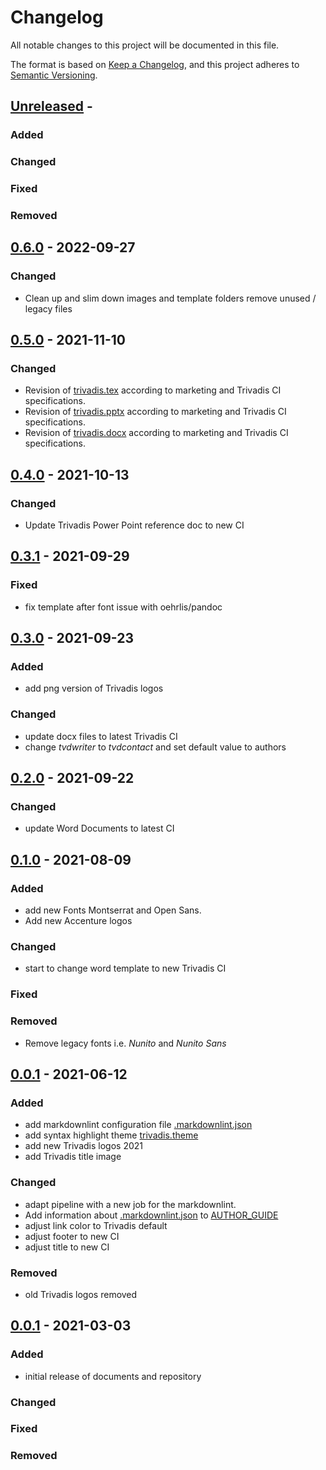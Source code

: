 # Changelog
<!-- markdownlint-disable MD013 -->
<!-- markdownlint-configure-file { "MD024":{"allow_different_nesting": true }} -->
All notable changes to this project will be documented in this file.

The format is based on [Keep a Changelog](https://keepachangelog.com/en/1.0.0/),
and this project adheres to [Semantic Versioning](https://semver.org/spec/v2.0.0.html).

## [Unreleased] -

### Added

### Changed

### Fixed

### Removed

## [0.6.0] - 2022-09-27

### Changed

- Clean up and slim down images and template folders
  remove unused / legacy files

## [0.5.0] - 2021-11-10

### Changed

- Revision of [trivadis.tex](templates/trivadis.tex) according to marketing and
  Trivadis CI specifications.
- Revision of [trivadis.pptx](templates/trivadis.pptx) according to marketing and
  Trivadis CI specifications.
- Revision of [trivadis.docx](templates/trivadis.docx) according to marketing and
  Trivadis CI specifications.

## [0.4.0] - 2021-10-13

### Changed

- Update Trivadis Power Point reference doc to new CI

## [0.3.1] - 2021-09-29

### Fixed

- fix template after font issue with oehrlis/pandoc

## [0.3.0] - 2021-09-23

### Added

- add png version of Trivadis logos

### Changed

- update docx files to latest Trivadis CI
- change *tvdwriter* to *tvdcontact* and set default value to authors

## [0.2.0] - 2021-09-22

### Changed

- update Word Documents to latest CI

## [0.1.0] - 2021-08-09

### Added

- add new Fonts Montserrat and Open Sans.
- Add new Accenture logos

### Changed

- start to change word template to new Trivadis CI

### Fixed

### Removed

- Remove legacy fonts i.e. *Nunito* and *Nunito Sans*

## [0.0.1] - 2021-06-12

### Added

- add markdownlint configuration file [.markdownlint.json](.markdownlint.json)
- add syntax highlight theme [trivadis.theme](themes/trivadis.theme)
- add new Trivadis logos 2021
- add Trivadis title image

### Changed

- adapt pipeline with a new job for the markdownlint.
- Add information about [.markdownlint.json](.markdownlint.json) to
  [AUTHOR_GUIDE](AUTHOR_GUIDE.md)
- adjust link color to Trivadis default
- adjust footer to new CI
- adjust title to new CI

### Removed

- old Trivadis logos removed

## [0.0.1] - 2021-03-03

### Added

- initial release of documents and repository

### Changed

### Fixed

### Removed

[unreleased]: https://github.com/oehrlis/pandoc_template
[0.0.1]: https://github.com/oehrlis/pandoc_template/releases/tag/v0.0.1
[0.1.0]: https://github.com/oehrlis/pandoc_template/releases/tag/v0.1.0
[0.2.0]: https://github.com/oehrlis/pandoc_template/releases/tag/v0.2.0
[0.3.0]: https://github.com/oehrlis/pandoc_template/releases/tag/v0.3.0
[0.3.1]: https://github.com/oehrlis/pandoc_template/releases/tag/v0.3.1
[0.4.0]: https://github.com/oehrlis/pandoc_template/releases/tag/v0.4.0
[0.5.0]: https://github.com/oehrlis/pandoc_template/releases/tag/v0.5.0
[0.6.0]: https://github.com/oehrlis/pandoc_template/releases/tag/v0.6.0
